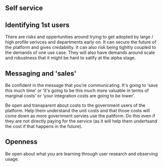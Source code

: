 <!-- TITLE: Adoption -->
<!-- SUBTITLE: A quick summary of Adoption -->

## Self service

## Identifying 1st users

There are risks and oppertunities around trying to get adopted by large / high profile serivces and departments early on. It can secure the future of the platform and gives credability. It can also risk being tighltly coupled to the demands of one use case. They will also have demands around scale and robustness that it might be hard to satify at the alpha stage.


## Messaging and 'sales'

Be confident in the message that you're communicating. It's going to ‘save this much time’ or ‘it's going to be this much more valuable in terms of marginal costs’ or ‘your integration costs are going to be lower’.

Be open and transparent about costs to the government users of the platform. Help them understand the unit costs and that those costs will come down as more  government servies use the paltform. Do this even if they are not directly paying for the service (as it will help them undertsand the cost if that happens in the future).

## Openness

Be open about what you are learning through user research and observing usage.